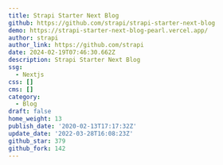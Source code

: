 ```yaml
---
title: Strapi Starter Next Blog
github: https://github.com/strapi/strapi-starter-next-blog
demo: https://strapi-starter-next-blog-pearl.vercel.app/
author: strapi
author_link: https://github.com/strapi
date: 2024-02-19T07:46:30.662Z
description: Strapi Starter Next Blog
ssg:
  - Nextjs
css: []
cms: []
category:
  - Blog
draft: false
home_weight: 13
publish_date: '2020-02-13T17:17:32Z'
update_date: '2022-03-28T16:08:23Z'
github_star: 379
github_fork: 142
---
```

